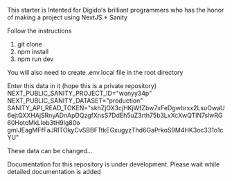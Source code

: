This starter is Intented for Digido's brilliant programmers who has the honor of making a project using NextJS + Sanity

Follow the instructions
1. git clone
2. npm install
3. npm run dev

You will also need to create  .env.local file in the root directory

Enter this data in it (hope this is  a private repository)
NEXT_PUBLIC_SANITY_PROJECT_ID="wonyy34p"
NEXT_PUBLIC_SANITY_DATASET="production"
SANITY_API_READ_TOKEN="skhZjOX3cjHKjWfZbw7xFeDgwbrxx2LsuOwaU6ejtQXXHAjSRnyADnApDQzgfXnsS7DdEh5uZ3rth75b3LxXcXwQTlN7slwRG60HotcMkLIob3tH9lg80o
gmIJEagMFfFaJRITOkyCvSBBFTtkEGxugyzThd6GaPrkoS9M4HK3oc331o1cYU"

These data can be changed...

Documentation for this repository is under development. Please wait while detailed documentation is added
